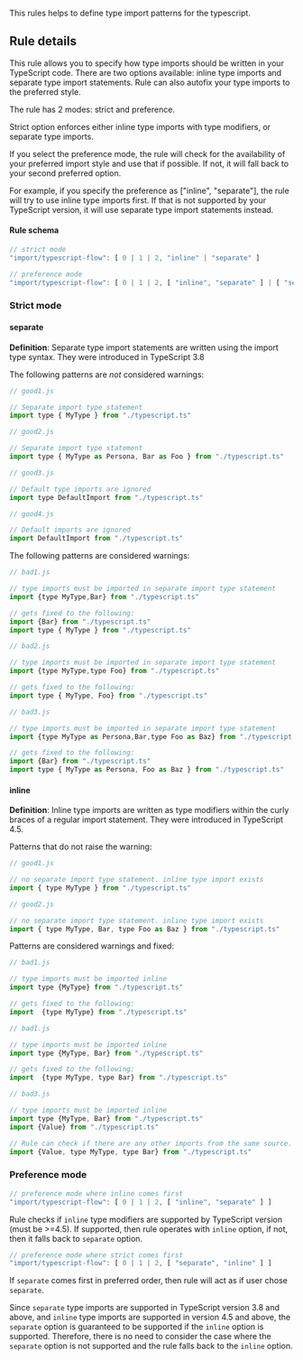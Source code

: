 
This rules helps to define type import patterns for the typescript.

## Rule details
This rule allows you to specify how type imports should be written in your TypeScript code. There are two options available: inline type imports and separate type import statements. Rule can also autofix your type imports to the preferred style.

The rule has 2 modes: strict and preference.

Strict option enforces either inline type imports with type modifiers, or separate type imports.

If you select the preference mode, the rule will check for the availability of your preferred import style and use that if possible. If not, it will fall back to your second preferred option.

For example, if you specify the preference as ["inline", "separate"], the rule will try to use inline type imports first. If that is not supported by your TypeScript version, it will use separate type import statements instead.


#### Rule schema 

```javascript
// strict mode
"import/typescript-flow": [ 0 | 1 | 2, "inline" | "separate" ]

// preference mode
"import/typescript-flow": [ 0 | 1 | 2, [ "inline", "separate" ] | [ "separate", "inline" ] ]

```

### Strict mode

#### separate

**Definition**: Separate type import statements are written using the import type syntax. They were introduced in TypeScript 3.8

The following patterns are *not* considered warnings:

```javascript
// good1.js

// Separate import type statement
import type { MyType } from "./typescript.ts"
```

```javascript
// good2.js

// Separate import type statement
import type { MyType as Persona, Bar as Foo } from "./typescript.ts"
```
```javascript
// good3.js

// Default type imports are ignored
import type DefaultImport from "./typescript.ts"
```

```javascript
// good4.js

// Default imports are ignored
import DefaultImport from "./typescript.ts"
```

The following patterns are considered warnings:

```javascript
// bad1.js

// type imports must be imported in separate import type statement
import {type MyType,Bar} from "./typescript.ts"

// gets fixed to the following:
import {Bar} from "./typescript.ts"
import type { MyType } from "./typescript.ts"
```

```javascript
// bad2.js

// type imports must be imported in separate import type statement
import {type MyType,type Foo} from "./typescript.ts"

// gets fixed to the following:
import type { MyType, Foo} from "./typescript.ts"
```

```javascript
// bad3.js

// type imports must be imported in separate import type statement
import {type MyType as Persona,Bar,type Foo as Baz} from "./typescript.ts"

// gets fixed to the following:
import {Bar} from "./typescript.ts"
import type { MyType as Persona, Foo as Baz } from "./typescript.ts"
```

#### inline

**Definition**: Inline type imports are written as type modifiers within the curly braces of a regular import statement. They were introduced in TypeScript 4.5.

Patterns that do not raise the warning:

```javascript
// good1.js

// no separate import type statement. inline type import exists
import { type MyType } from "./typescript.ts"
```

```javascript
// good2.js

// no separate import type statement. inline type import exists
import { type MyType, Bar, type Foo as Baz } from "./typescript.ts"
```

Patterns are considered warnings and fixed:

```javascript
// bad1.js

// type imports must be imported inline
import type {MyType} from "./typescript.ts"

// gets fixed to the following:
import  {type MyType} from "./typescript.ts"
```

```javascript
// bad1.js

// type imports must be imported inline
import type {MyType, Bar} from "./typescript.ts"

// gets fixed to the following:
import  {type MyType, type Bar} from "./typescript.ts"
```

```javascript
// bad3.js

// type imports must be imported inline
import type {MyType, Bar} from "./typescript.ts"
import {Value} from "./typescript.ts"

// Rule can check if there are any other imports from the same source. If yes, then adds inline type imports there. gets fixed to the following:
import {Value, type MyType, type Bar} from "./typescript.ts"
```

### Preference mode

```javascript
// preference mode where inline comes first
"import/typescript-flow": [ 0 | 1 | 2, [ "inline", "separate" ] ]
```
Rule checks if `inline` type modifiers are supported by TypeScript version (must be >=4.5). If supported, then rule operates with `inline` option, if not, then it falls back to `separate` option.

```javascript
// preference mode where strict comes first
"import/typescript-flow": [ 0 | 1 | 2, [ "separate", "inline" ] ]
```

If `separate` comes first in preferred order, then rule will act as if user chose `separate`.

Since `separate` type imports are supported in TypeScript version 3.8 and above, and `inline` type imports are supported in version 4.5 and above, the `separate` option is guaranteed to be supported if the `inline` option is supported. Therefore, there is no need to consider the case where the `separate` option is not supported and the rule falls back to the `inline` option.